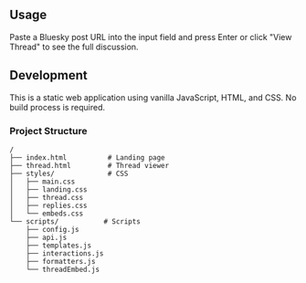 ## Usage

Paste a Bluesky post URL into the input field and press Enter or click "View Thread" to see the full discussion.

## Development

This is a static web application using vanilla JavaScript, HTML, and CSS. No build process is required.

### Project Structure

```
/
├── index.html          # Landing page
├── thread.html         # Thread viewer
├── styles/             # CSS 
│   ├── main.css
│   ├── landing.css
│   ├── thread.css
│   ├── replies.css
│   └── embeds.css
└── scripts/           # Scripts
    ├── config.js
    ├── api.js
    ├── templates.js
    ├── interactions.js
    ├── formatters.js
    └── threadEmbed.js
```
